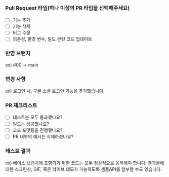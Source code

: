 ### Pull Request 타입(하나 이상의 PR 타입을 선택해주세요)
- [ ] 기능 추가
- [ ] 기능 삭제
- [ ] 버그 수정
- [ ] 의존성, 환경 변수, 빌드 관련 코드 업데이트

### 반영 브랜치
ex) #00 -> main

### 변경 사항
ex) 로그인 시, 구글 소셜 로그인 기능을 추가했습니다.

### PR 체크리스트
- [ ] 테스트는 모두 통과했나요?
- [ ] 빌드는 성공했나요?
- [ ] 코드 포맷팅을 진행했나요?
- [ ] PR 내부의 예시는 삭제하셨나요?

### 테스트 결과
ex) 베이스 브랜치에 포함되기 위한 코드는 모두 정상적으로 동작해야 합니다. 결과물에 대한 스크린샷, GIF, 혹은 라이브 데모가 가능하도록 샘플API를 첨부할 수도 있습니다.
